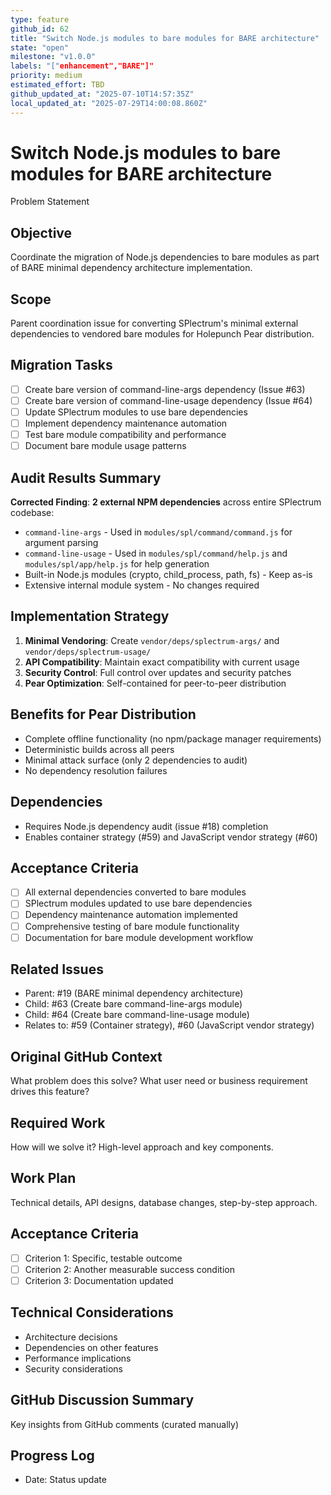 ```yaml
---
type: feature
github_id: 62
title: "Switch Node.js modules to bare modules for BARE architecture"
state: "open"
milestone: "v1.0.0"
labels: "["enhancement","BARE"]"
priority: medium
estimated_effort: TBD
github_updated_at: "2025-07-10T14:57:35Z"
local_updated_at: "2025-07-29T14:00:08.860Z"
---
```


# Switch Node.js modules to bare modules for BARE architecture

Problem Statement
## Objective
Coordinate the migration of Node.js dependencies to bare modules as part of BARE minimal dependency architecture implementation.

## Scope
Parent coordination issue for converting SPlectrum's minimal external dependencies to vendored bare modules for Holepunch Pear distribution.

## Migration Tasks
- [ ] Create bare version of command-line-args dependency (Issue #63)
- [ ] Create bare version of command-line-usage dependency (Issue #64)
- [ ] Update SPlectrum modules to use bare dependencies
- [ ] Implement dependency maintenance automation
- [ ] Test bare module compatibility and performance
- [ ] Document bare module usage patterns

## Audit Results Summary
**Corrected Finding**: **2 external NPM dependencies** across entire SPlectrum codebase:
- `command-line-args` - Used in `modules/spl/command/command.js` for argument parsing
- `command-line-usage` - Used in `modules/spl/command/help.js` and `modules/spl/app/help.js` for help generation
- Built-in Node.js modules (crypto, child_process, path, fs) - Keep as-is
- Extensive internal module system - No changes required

## Implementation Strategy
1. **Minimal Vendoring**: Create `vendor/deps/splectrum-args/` and `vendor/deps/splectrum-usage/`
2. **API Compatibility**: Maintain exact compatibility with current usage
3. **Security Control**: Full control over updates and security patches
4. **Pear Optimization**: Self-contained for peer-to-peer distribution

## Benefits for Pear Distribution
- Complete offline functionality (no npm/package manager requirements)
- Deterministic builds across all peers
- Minimal attack surface (only 2 dependencies to audit)
- No dependency resolution failures

## Dependencies
- Requires Node.js dependency audit (issue #18) completion
- Enables container strategy (#59) and JavaScript vendor strategy (#60)

## Acceptance Criteria
- [ ] All external dependencies converted to bare modules
- [ ] SPlectrum modules updated to use bare dependencies
- [ ] Dependency maintenance automation implemented
- [ ] Comprehensive testing of bare module functionality
- [ ] Documentation for bare module development workflow

## Related Issues
- Parent: #19 (BARE minimal dependency architecture)
- Child: #63 (Create bare command-line-args module)
- Child: #64 (Create bare command-line-usage module)
- Relates to: #59 (Container strategy), #60 (JavaScript vendor strategy)

## Original GitHub Context
What problem does this solve? What user need or business requirement drives this feature?

## Required Work
How will we solve it? High-level approach and key components.

## Work Plan
Technical details, API designs, database changes, step-by-step approach.

## Acceptance Criteria
- [ ] Criterion 1: Specific, testable outcome
- [ ] Criterion 2: Another measurable success condition
- [ ] Criterion 3: Documentation updated

## Technical Considerations
- Architecture decisions
- Dependencies on other features
- Performance implications
- Security considerations

## GitHub Discussion Summary
Key insights from GitHub comments (curated manually)

## Progress Log
- Date: Status update